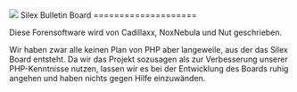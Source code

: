 ﻿<img src="https://github.com/NoxNebula/Board/raw/master/images/Logo.png">
Silex Bulletin Board
====================

Diese Forensoftware wird von Cadillaxx, NoxNebula und Nut geschrieben.

Wir haben zwar alle keinen Plan von PHP aber langeweile, aus der das Silex Board entsteht. Da wir das Projekt sozusagen als zur Verbesserung unserer PHP-Kenntnisse nutzen, lassen wir es bei der Entwicklung des Boards ruhig angehen und haben nichts gegen Hilfe einzuwänden.
